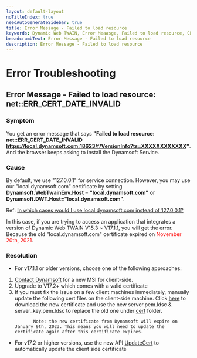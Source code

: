 ```yaml
---
layout: default-layout
noTitleIndex: true
needAutoGenerateSidebar: true
title: Error Message - Failed to load resource
keywords: Dynamic Web TWAIN, Error Meaasge, Failed to load resource, CERT INVALID
breadcrumbText: Error Message - Failed to load resource
description: Error Message - Failed to load resource
---
```


# Error Troubleshooting

## Error Message - Failed to load resource: net::ERR_CERT_DATE_INVALID

### Symptom 

You get an error message that says **"Failed to load resource: net::ERR_CERT_DATE_INVALID https://local.dynamsoft.com:18623/f/VersionInfo?ts=XXXXXXXXXXXX"**. And the browser keeps asking to install the Dynamsoft Service. 

### Cause 

By default, we use "127.0.0.1" for service connection. However, you may use our "local.dynamsoft.com" certificate by setting **Dynamsoft.WebTwainEnv.Host = "local.dynamsoft.com"** or **Dynamsoft.DWT.Host="local.dynamsoft.com"**. 

Ref: <a href="{{site.faq}}how-come-would-you-need-local.dynamsoft.com.html" target="_blank">In which cases would I use local.dynamsoft.com instead of 127.0.0.1?</a>

In this case, if you are trying to access an application that integrates a version of Dynamic Web TWAIN V15.3 ~ V17.1.1, you will get the error. Because the old "local.dynamsoft.com" certificate expired on <font color=red>November 20th, 2021</font>. 

### Resolution 

- For v17.1.1 or older versions, choose one of the following approaches:
<ol>
     <li> <a href="https://www.dynamsoft.com/web-twain/docs-archive/about/getsupport.html" target="_blank">Contact Dynamsoft</a> for a new MSI for client-side.</li>
     <li>Upgrade to V17.2+ which comes with a valid certificate </li>
     <li> If you must fix the issue on a few client machines immediately, manually update the following cert files on the client-side machine. 
          Click <a href="https://tst.dynamsoft.com/public/download/dwt/newcert/local.dynamsoft.com/newcert.zip" target="_blank">here</a> to download the new certificate and use the new server.pem.ldsc & server_key.pem.ldsc to replace the old one under <a href="https://www.dynamsoft.com/web-twain/docs-archive/indepth/deployment/service.html?ver=17.2.1#for-the-service" target="_blank">cert</a> folder. </li>

           Note: the new certificate from Dynamsoft will expire on January 9th, 2023. This means you will need to update the certificate again after this certificate expires.
 </ol>

- For v17.2 or higher versions, use the new API <a href="{{site.info}}api/Dynamsoft_WebTwainEnv.html#updatecert" target="_blank">UpdateCert</a> to automatically update the client side certificate




<!--

 1) Go to service directory, and find _DSConfiguration.ini_.  
<ul>
   <li>Windows: C:\Windows\SysWOW64\Dynamsoft\DynamsoftService or C:\Windows\SysWOW64\Dynamsoft\DynamsoftServicex64_(version)</li>   
   <li>macOS: Go > Applications > Dynamsoft > DynamsoftService > {installed version No.}</li>   
   <li>Linux: opt/dynamsoft/DynamsoftService</li>
</ul>   
   
 then add the following code lines in DSConfiguration.ini  

```javascript
//if you perfer to use your own valid certificate, change the local.dynamsoftwebtwain.com to your own address. As well as cert_name and key_name. 
[local.dynamsoftwebtwain.com]  
cert_name=server.pem.ldsc       
key_name=server_key.pem.ldsc  
```

 2) Click <a href="https://tst.dynamsoft.com/public/download/dwt/newcert/newcert.zip" target="_blank">here</a> to download the new certificate and use the new server.pem.ldsc & server_key.pem.ldsc to replace the old one under <a href="https://www.dynamsoft.com/web-twain/docs-archive/indepth/deployment/service.html?ver=17.2.1#for-the-service" target="_blank">cert</a> folder.

If you use your own certificate, put your own cert and key under the cert folder. 

Note: the new certificate from Dynamsoft will expire on September 23th, 2022. This means you will need to update the certificate again after this certificate expires.
<br>

 3) Call the following line in Resources/dynamsoft.webtwain.config.js to use the new certificate. 
   ```javascript 
  // V15.3~16.2 uses
  Dynamsoft.WebTwainEnv.Host = 'local.dynamsoftwebtwain.com';
 
  // V17.0+ uses
  Dynamsoft.DWT.Host = 'local.dynamsoftwebtwain.com';
   ```
-->

